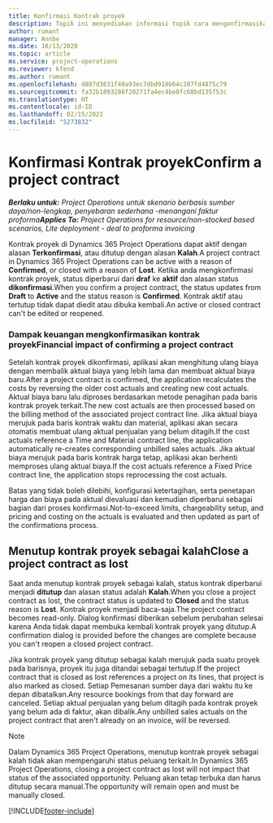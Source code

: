 ```yaml
---
title: Konfirmasi Kontrak proyek
description: Topik ini menyediakan informasi topik cara mengonfirmasikan kontrak dalam Project operations.
author: rumant
manager: Annbe
ms.date: 10/13/2020
ms.topic: article
ms.service: project-operations
ms.reviewer: kfend
ms.author: rumant
ms.openlocfilehash: d807d3631f40a93ec7dbd918b64c287fd4875c79
ms.sourcegitcommit: fa32b1893286f20271fa4ec4be8fc68bd135f53c
ms.translationtype: HT
ms.contentlocale: id-ID
ms.lasthandoff: 02/15/2021
ms.locfileid: "5273832"
---
```

# <a name="confirm-a-project-contract"></a><span data-ttu-id="46b51-103">Konfirmasi Kontrak proyek</span><span class="sxs-lookup"><span data-stu-id="46b51-103">Confirm a project contract</span></span>

<span data-ttu-id="46b51-104">_**Berlaku untuk:** Project Operations untuk skenario berbasis sumber daya/non-lengkap, penyebaran sederhana -menangani faktur proforma_</span><span class="sxs-lookup"><span data-stu-id="46b51-104">_**Applies To:** Project Operations for resource/non-stocked based scenarios, Lite deployment - deal to proforma invoicing_</span></span>

<span data-ttu-id="46b51-105">Kontrak proyek di Dynamics 365 Project Operations dapat aktif dengan alasan **Terkonfirmasi**, atau ditutup dengan alasan **Kalah**.</span><span class="sxs-lookup"><span data-stu-id="46b51-105">A project contract in Dynamics 365 Project Operations can be active with a reason of **Confirmed**, or closed with a reason of **Lost**.</span></span> <span data-ttu-id="46b51-106">Ketika anda mengkonfirmasi kontrak proyek, status diperbarui dari **draf** ke **aktif** dan alasan status **dikonfirmasi**.</span><span class="sxs-lookup"><span data-stu-id="46b51-106">When you confirm a project contract, the status updates from **Draft** to **Active** and the status reason is **Confirmed**.</span></span> <span data-ttu-id="46b51-107">Kontrak aktif atau tertutup tidak dapat diedit atau dibuka kembali.</span><span class="sxs-lookup"><span data-stu-id="46b51-107">An active or closed contract can't be edited or reopened.</span></span> 

### <a name="financial-impact-of-confirming-a-project-contract"></a><span data-ttu-id="46b51-108">Dampak keuangan mengkonfirmasikan kontrak proyek</span><span class="sxs-lookup"><span data-stu-id="46b51-108">Financial impact of confirming a project contract</span></span>

<span data-ttu-id="46b51-109">Setelah kontrak proyek dikonfirmasi, aplikasi akan menghitung ulang biaya dengan membalik aktual biaya yang lebih lama dan membuat aktual biaya baru.</span><span class="sxs-lookup"><span data-stu-id="46b51-109">After a project contract is confirmed, the application recalculates the costs by reversing the older cost actuals and creating new cost actuals.</span></span> <span data-ttu-id="46b51-110">Aktual biaya baru lalu diproses berdasarkan metode penagihan pada baris kontrak proyek terkait.</span><span class="sxs-lookup"><span data-stu-id="46b51-110">The new cost actuals are then processed based on the billing method of the associated project contract line.</span></span> <span data-ttu-id="46b51-111">Jika aktual biaya merujuk pada baris kontrak waktu dan material, aplikasi akan secara otomatis membuat ulang aktual penjualan yang belum ditagih.</span><span class="sxs-lookup"><span data-stu-id="46b51-111">If the cost actuals reference a Time and Material contract line, the application automatically re-creates corresponding unbilled sales actuals.</span></span> <span data-ttu-id="46b51-112">Jika aktual biaya merujuk pada baris kontrak harga tetap, aplikasi akan berhenti memproses ulang aktual biaya.</span><span class="sxs-lookup"><span data-stu-id="46b51-112">If the cost actuals reference a Fixed Price contract line, the application stops reprocessing the cost actuals.</span></span>

<span data-ttu-id="46b51-113">Batas yang tidak boleh dilebihi, konfigurasi ketertagihan, serta penetapan harga dan biaya pada aktual dievaluasi dan kemudian diperbarui sebagai bagian dari proses konfirmasi.</span><span class="sxs-lookup"><span data-stu-id="46b51-113">Not-to-exceed limits, chargeability setup, and pricing and costing on the actuals is evaluated and then updated as part of the confirmations process.</span></span>

## <a name="close-a-project-contract-as-lost"></a><span data-ttu-id="46b51-114">Menutup kontrak proyek sebagai kalah</span><span class="sxs-lookup"><span data-stu-id="46b51-114">Close a project contract as lost</span></span>

<span data-ttu-id="46b51-115">Saat anda menutup kontrak proyek sebagai kalah, status kontrak diperbarui menjadi **ditutup** dan alasan status adalah **Kalah**.</span><span class="sxs-lookup"><span data-stu-id="46b51-115">When you close a project contract as lost, the contract status is updated to **Closed** and the status reason is **Lost**.</span></span> <span data-ttu-id="46b51-116">Kontrak proyek menjadi baca-saja.</span><span class="sxs-lookup"><span data-stu-id="46b51-116">The project contract becomes read-only.</span></span> <span data-ttu-id="46b51-117">Dialog konfirmasi diberikan sebelum perubahan selesai karena Anda tidak dapat membuka kembali kontrak proyek yang ditutup.</span><span class="sxs-lookup"><span data-stu-id="46b51-117">A confirmation dialog is provided before the changes are complete because you can't reopen a closed project contract.</span></span>

<span data-ttu-id="46b51-118">Jika kontrak proyek yang ditutup sebagai kalah merujuk pada suatu proyek pada barisnya, proyek itu juga ditandai sebagai tertutup.</span><span class="sxs-lookup"><span data-stu-id="46b51-118">If the project contract that is closed as lost references a project on its lines, that project is also marked as closed.</span></span> <span data-ttu-id="46b51-119">Setiap Pemesanan sumber daya dari waktu itu ke depan dibatalkan.</span><span class="sxs-lookup"><span data-stu-id="46b51-119">Any resource bookings from that day forward are canceled.</span></span> <span data-ttu-id="46b51-120">Setiap aktual penjualan yang belum ditagih pada kontrak proyek yang belum ada di faktur, akan dibalik.</span><span class="sxs-lookup"><span data-stu-id="46b51-120">Any unbilled sales actuals on the project contract that aren't already on an invoice, will be reversed.</span></span>

> [!NOTE]
> <span data-ttu-id="46b51-121">Dalam Dynamics 365 Project Operations, menutup kontrak proyek sebagai kalah tidak akan mempengaruhi status peluang terkait.</span><span class="sxs-lookup"><span data-stu-id="46b51-121">In Dynamics 365 Project Operations, closing a project contract as lost will not impact that status of the associated opportunity.</span></span> <span data-ttu-id="46b51-122">Peluang akan tetap terbuka dan harus ditutup secara manual.</span><span class="sxs-lookup"><span data-stu-id="46b51-122">The opportunity will remain open and must be manually closed.</span></span>


[!INCLUDE[footer-include](../../includes/footer-banner.md)]